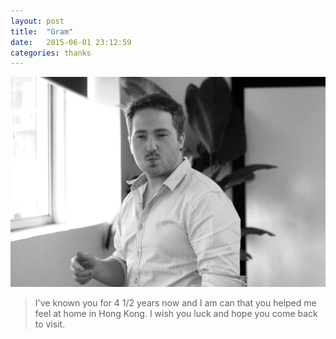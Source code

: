```yaml
---
layout: post
title:  "Gram"
date:   2015-06-01 23:12:59
categories: thanks
---
```


![photo](/images/gram.jpg)

> I've known you for 4 1/2 years now and I am can that you helped me feel at home in Hong Kong. I wish you luck and hope you come back to visit.
